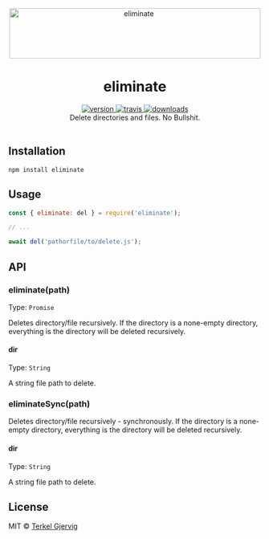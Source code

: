<div align="center">
  <img src="https://github.com/terkelg/eliminate/raw/master/eliminate.png" alt="eliminate" width="500" height="100" />
</div>

<h1 align="center">eliminate</h1>

<div align="center">
  <a href="https://npmjs.org/package/eliminate">
    <img src="https://img.shields.io/npm/v/eliminate.svg" alt="version" />
  </a>
  <a href="https://travis-ci.org/terkelg/eliminate">
    <img src="https://img.shields.io/travis/terkelg/eliminate.svg" alt="travis" />
  </a>
  <a href="https://npmjs.org/package/eliminate">
    <img src="https://img.shields.io/npm/dm/eliminate.svg" alt="downloads" />
  </a>
</div>

<div align="center">Delete directories and files. No Bullshit.</div>

<br />


## Installation

```
npm install eliminate
```


## Usage

```js
const { eliminate: del } = require('eliminate');

// ...

await del('pathorfile/to/delete.js');
```

## API


### eliminate(path)

Type: `Promise`

Deletes directory/file recursively.
If the directory is a none-empty directory, everything is the directory will be deleted recursively.

#### dir

Type: `String`

A string file path to delete.


### eliminateSync(path)

Deletes directory/file recursively - synchronously.
If the directory is a none-empty directory, everything is the directory will be deleted recursively.

#### dir

Type: `String`

A string file path to delete.


## License

MIT © [Terkel Gjervig](https://terkel.com)
